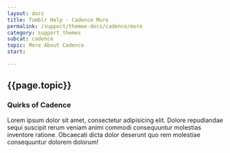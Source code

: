 ```yaml
---
layout: docs
title: Tumblr Help - Cadence More
permalink: /support/themee-docs/cadence/more
category: support_themes
subcat: cadence
topic: More About Cadence
start: 

---
```


## {{page.topic}}

### Quirks of Cadence
Lorem ipsum dolor sit amet, consectetur adipisicing elit. Dolore repudiandae sequi suscipit rerum veniam animi commodi consequuntur molestias inventore ratione. Obcaecati dicta dolor deserunt quo rem molestiae consequuntur dolorem dolorum!
